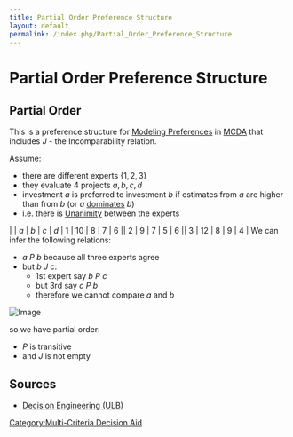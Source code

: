 ```yaml
---
title: Partial Order Preference Structure
layout: default
permalink: /index.php/Partial_Order_Preference_Structure
---
```


# Partial Order Preference Structure

## Partial Order
This is a preference structure for [Modeling Preferences](Modeling_Preferences) in [MCDA](MCDA) that includes $J$ - the Incomparability relation. 


Assume:
- there are different experts $\{1, 2, 3\}$
- they evaluate 4 projects $a, b, c, d$
- investment $a$ is preferred to investment $b$ if estimates from $a$ are higher than from $b$ (or $a$ [dominates](Dominance) $b$)
- i.e. there is [Unanimity](Unanimity) between the experts

|    |  $a$  |  $b$  |  $c$  |  $d$  |   1   |  10  |  8  |  7  |  6 ||   2   |  9  |  7  |  5  |  6 ||   3   |  12  |  8  |  9  |  4 |
We can infer the following relations:
- $a \ P \ b$ because all three experts agree 
- but $b \ J \ c$:
  - 1st expert say $b \ P \ c$
  - but 3rd say $c \ P \ b$
  - therefore we cannot compare $a$ and $b$

<img src="https://raw.github.com/alexeygrigorev/wiki-figures/master/ulb/de/mcda/graph-2.png" alt="Image">

so we have partial order:
- $P$ is transitive
- and $J$ is not empty


## Sources
- [Decision Engineering (ULB)](Decision_Engineering_(ULB))

[Category:Multi-Criteria Decision Aid](Category_Multi-Criteria_Decision_Aid)